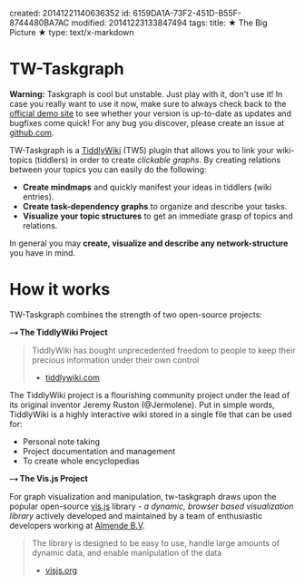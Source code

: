 created: 20141221140636352
id: 6159DA1A-73F2-451D-B55F-8744480BA7AC
modified: 20141223133847494
tags: 
title: ★ The Big Picture ★
type: text/x-markdown

# TW-Taskgraph

**Warning:** Taskgraph is cool but unstable. Just play with it, don't use it! In case you really want to use it now, make sure to always check back to the [official demo site](http://bit.ly/taskgraph) to see whether your version is up-to-date as updates and bugfixes come quick! For any bug you discover, please create an issue at [github.com](|https://github.com/felixhayashi/tw-taskgraph/issues).

TW-Taskgraph is a [TiddlyWiki](http://tiddlywiki.com/) (TW5) plugin that allows you to link your wiki-topics (tiddlers) in order to create *clickable graphs*. By creating relations between your topics you can easily do the following:

* **Create mindmaps** and quickly manifest your ideas in tiddlers (wiki entries).
* **Create task-dependency graphs** to organize and describe your tasks.
* **Visualize your topic structures** to get an immediate grasp of topics and relations.

In general you may **create, visualize and describe any network-structure** you have in mind.

# How it works

TW-Taskgraph combines the strength of two open-source projects:

**⤍ The TiddlyWiki Project**

> TiddlyWiki has bought unprecedented freedom to people to keep their precious information under their own control
> - [tiddlywiki.com]([http://tiddlywiki.com]/#TiddlyWiki)

The TiddlyWiki project is a flourishing community project under the lead of its original inventor Jeremy Ruston (@Jermolene). Put in simple words, TiddlyWiki is a highly interactive wiki stored in a single file that can be used for:

* Personal note taking
* Project documentation and management
* To create whole encyclopedias


**⤍ The Vis.js Project**

For graph visualization and manipulation, tw-taskgraph draws upon the popular open-source [vis.js](http://visjs.org/) library - *a dynamic, browser based visualization library* actively developed and maintained by a team of enthusiastic developers working at [Almende B.V](|http://almende.com).

> The library is designed to be easy to use, handle large amounts of dynamic data, and enable manipulation of the data
>  - [visjs.org](|http://visjs.org/)

